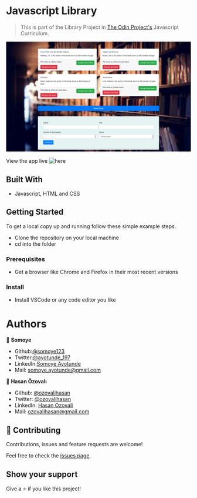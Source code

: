 # Javascript Library

> This is part of the Library Project in [The Odin Project's](https://www.theodinproject.com/courses/javascript/lessons/library) Javascript Curriculum.

![screenshot](./images/Screenshot_Library.png)

 View the app live ![here](https://ozovalihasan.github.io/library/)
 
## Built With

- Javascript, HTML and CSS

## Getting Started

To get a local copy up and running follow these simple example steps.

- Clone the repository on your local machine
- cd into the folder

### Prerequisites

- Get a browser like Chrome and Firefox in their most recent versions

### Install

- Install VSCode or any code editor you like

# Authors

👤 **Somoye**

- Github:[@somoye123](https://github.com/somoye123)
- Twitter:[@ayotunde_197](https://twitter.com/ayotunde_197)
- LinkedIn:[Somoye Ayotunde](https://www.linkedin.com/in/somoye-ayotunde-03a471161)
- Mail: [somoye.ayotunde@gmail.com](somoye.ayotunde@gmail.com)

👤 **Hasan Özovalı**

- Github: [@ozovalihasan](https://github.com/ozovalihasan)
- Twitter: [@ozovalihasan](https://twitter.com/ozovalihasan)
- LinkedIn: [Hasan Ozovali](https://www.linkedin.com/in/hasan-ozovali/)
- Mail: [ozovalihasan@gmail.com](ozovalihasan@gmail.com)

## 🤝 Contributing

Contributions, issues and feature requests are welcome!

Feel free to check the [issues page](https://github.com/ozovalihasan/library/issues).

## Show your support

Give a ⭐️ if you like this project!
